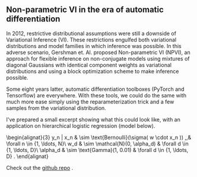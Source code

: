 ## Non-parametric VI in the era of automatic differentiation

In 2012, restrictive distributional assumptions were still a downside of Variational Inference (VI). These restrictions engulfed both variational distributions and model families in which inference was possible. In this adverse scenario, Gershman et. Al. proposed Non-parametric VI (NPVI), an approach for flexible inference on non-conjugate models using mixtures of diagonal Gaussians with identical component weights as variational distributions and using a block optimization scheme to make inference possible.

Some eight years latter, automatic differentiation toolboxes (PyTorch and Tensorflow) are everywhere. 
With these tools, we could do the same with much more ease simply using the reparameterization trick and a few samples from the variational distribution.  

I've prepared a small excerpt  showing what this could look like, with an application on hierarchical logistic regression (model below).

\begin{alignat}{3}
    y_n | x_n & \sim \text{Bernoulli}(\sigma( w \cdot x_n )) \,\,& \forall n \in \{1, \ldots, N\}\\
    w_d & \sim \mathcal{N}(0, \alpha_d) &  \forall d \in \{1, \ldots, D\}\\
    \alpha_d & \sim \text{Gamma}(1, 0.01) &  \forall d \in \{1, \ldots, D\} .
\end{alignat}

Check out the [github repo](https://github.com/weakly-informative/NPVI) .
